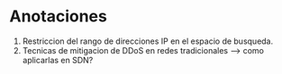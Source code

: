 # Anotaciones #

1. Restriccion del rango de direcciones IP en el espacio de busqueda.
2. Tecnicas de mitigacion de DDoS en redes tradicionales --> como aplicarlas en SDN?

